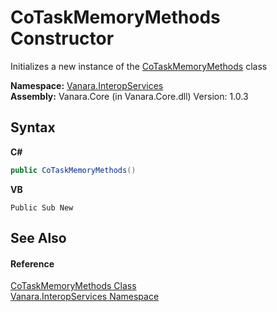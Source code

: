 # CoTaskMemoryMethods Constructor 
 

Initializes a new instance of the <a href="eaeeb474-8f9c-d785-cc32-06312b736aa5">CoTaskMemoryMethods</a> class

**Namespace:**&nbsp;<a href="46913109-b3e0-3b59-6f7f-071f8aa90bf0">Vanara.InteropServices</a><br />**Assembly:**&nbsp;Vanara.Core (in Vanara.Core.dll) Version: 1.0.3

## Syntax

**C#**<br />
``` C#
public CoTaskMemoryMethods()
```

**VB**<br />
``` VB
Public Sub New
```


## See Also


#### Reference
<a href="eaeeb474-8f9c-d785-cc32-06312b736aa5">CoTaskMemoryMethods Class</a><br /><a href="46913109-b3e0-3b59-6f7f-071f8aa90bf0">Vanara.InteropServices Namespace</a><br />